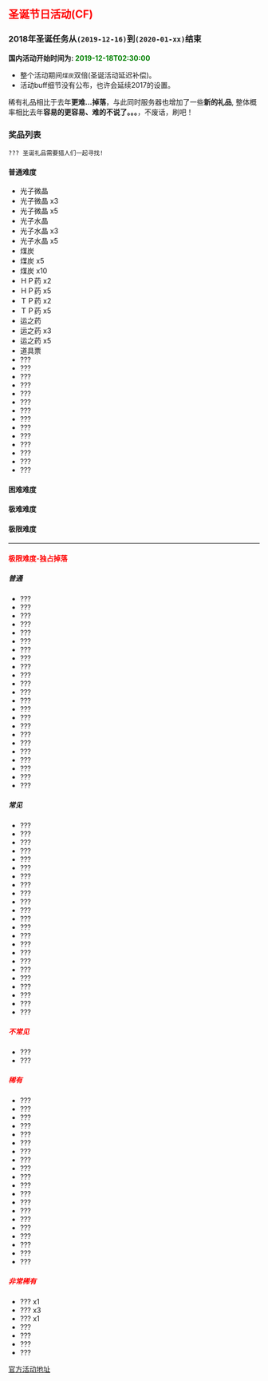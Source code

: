 ## <span style="color:red">圣诞节日活动(CF)</span>

### 2018年圣诞任务从`(2019-12-16)`到`(2020-01-xx)`结束

**国内活动开始时间为: <span style="color:green">2019-12-18T02:30:00</span>**

- 整个活动期间`煤炭`双倍(圣诞活动延迟补偿)。
- 活动buff细节没有公布，也许会延续2017的设置。

稀有礼品相比于去年**更难...掉落**，与此同时服务器也增加了一些**新的礼品**, 
整体概率相比去年**容易的更容易、难的不说了。。。**，不废话，刷吧！

### 奖品列表
 `??? 圣诞礼品需要猎人们一起寻找!`
#### 普通难度

* 光子微晶
* 光子微晶 x3
* 光子微晶 x5
* 光子水晶
* 光子水晶 x3
* 光子水晶 x5
* 煤炭
* 煤炭 x5
* 煤炭 x10
* ＨＰ药 x2
* ＨＰ药 x5
* ＴＰ药 x2
* ＴＰ药 x5
* 运之药
* 运之药 x3
* 运之药 x5
* 道具票
* ???
* ???
* ???
* ???
* ???
* ???
* ???
* ???
* ???
* ???
* ???
* ???
* ???
* ???

#### 困难难度

#### 极难难度

#### 极限难度

--- 

#### <span style="color:red">极限难度-独占掉落</span>

##### 普通
* ???
* ???
* ???
* ???
* ???
* ???
* ???
* ???
* ???
* ???
* ???
* ???
* ???
* ???
* ???
* ???
* ???
* ???
* ???
* ???
* ???
* ???
* ???

##### 常见  

* ???
* ???
* ???
* ???
* ???
* ???
* ???
* ???
* ???
* ???
* ???
* ???
* ???
* ???
* ???
* ???
* ???
* ???
* ???
* ???
* ???
* ???
* ???

##### <span style="color:red">不常见</span>

* ???
* ???

##### <span style="color:red">稀有</span>

* ???
* ???
* ???
* ???
* ???
* ???
* ???
* ???
* ???
* ???
* ???
* ???
* ???
* ???
* ???
* ???
* ???
* ???
* ???
* ???


##### <span style="color:red">非常稀有</span>

* ??? x1
* ??? x3
* ??? x1
* ??? 
* ???
* ???
* ???

[官方活动地址](https://dwz.cn/FJTi6s8V)






